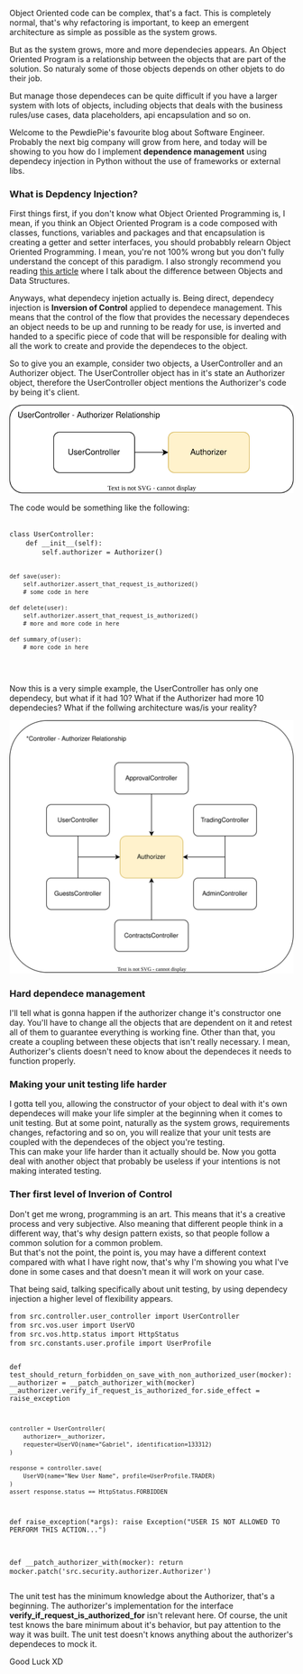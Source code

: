 <div style="text-align: left;">
    <p>
        Object Oriented code can be complex, that's a fact.
        This is completely normal, that's why refactoring is important,
        to keep an emergent architecture as simple as possible
        as the system grows.
    </p>
    <p>
        But as the system grows, more and more dependecies appears.
        An Object Oriented Program is a relationship between the
        objects that are part of the solution. So naturaly some of
        those objects depends on other objets to do their job. 
    </p>
    <p>
        But manage those dependeces can be quite difficult if you have
        a larger system with lots of objects, including objects
        that deals with the business rules/use cases, data placeholders,
        api encapsulation and so on.
    </p>
    <p>
        Welcome to the PewdiePie's favourite blog about Software Engineer.
        Probably the next big company will grow from here, and today will
        be showing to you how do I implement <b>dependence management</b>
        using dependecy injection in Python without the use of frameworks or
        external libs.
    </p>
    <h3>What is Depdency Injection?</h3>
    <p>
        First things first, if you don't know what Object Oriented Programming
        is, I mean, if you think an Object Oriented Program
        is a code composed with classes, functions, variables and packages
        and that encapsulation is creating a getter and setter interfaces, you
        should probabbly relearn Object Oriented Programming. I mean, you're not
        100% wrong but you don't fully understand the concept of this paradigm.
        I also strongly recommend you reading 
        <a href="#" target="_blank">this article</a> where I talk about 
        the difference between Objects and Data Structures.
    </p>
    <p>
        Anyways, what dependecy injetion actually is. Being direct,
        dependecy injection is <b>Inversion of Control</b> applied to
        dependece management. This means that the control of the flow
        that provides the necessary dependeces an object needs
        to be up and running to be ready for use, is inverted and handed to
        a specific piece of code that will be responsible for dealing
        with all the work to create and provide the dependeces to the object.
    </p>
    <p>
        So to give you an example, consider two objects, a UserController and
        an Authorizer object. The UserController object has in it's
        state an Authorizer object, therefore the UserController object
        mentions the Authorizer's code by being it's client.
    </p>
    <img class="post-img" src="images/design-patterns-dependecy-injection-python/dependecy-injection-python-UserController.svg" alt="UserController - Authorizer relationship">
    <p>The code would be something like the following:</p>
<pre class="brush: python">
<code>
class UserController:
    def __init__(self):
        self.authorizer = Authorizer()

    def save(user):
        self.authorizer.assert_that_request_is_authorized()
        # some code in here

    def delete(user):
        self.authorizer.assert_that_request_is_authorized()
        # more and more code in here

    def summary_of(user):
        # more code in here
</code>
</pre>
    <p>
        Now this is a very simple example, the UserController has only
        one dependecy, but what if it had 10? What if the Authorizer
        had more 10 dependecies? What if the follwing architecture
        was/is your reality?
    </p>
    <img class="post-img" src="images/design-patterns-dependecy-injection-python/dependecy-injection-python-MultipleControllers.svg" alt="Controllers - Authorizer relationship">
    <h3>Hard dependece management</h3>
    <p>
        I'll tell what is gonna happen if the authorizer change it's
        constructor one day. You'll have to change all the objects
        that are dependent on it and retest all of them to guarantee
        everything is working fine. Other than that, you create
        a coupling between these objects that isn't really necessary.
        I mean, Authorizer's clients doesn't need to know about the
        dependeces it needs to function properly.
    </p>
    <h3>Making your unit testing life harder</h3>
    <p>
        I gotta tell you, allowing the constructor of your object
        to deal with it's own dependeces will make your life simpler
        at the beginning when it comes to unit testing. But at some
        point, naturally as the system grows, requirements changes,
        refactoring and so on, you will realize that your unit tests
        are coupled with the dependeces of the object you're testing.
        <br>
        This can make your life harder than it actually should be. Now
        you gotta deal with another object that probably be useless if
        your intentions is not making interated testing.
    </p>
    <h3>Ther first level of Inverion of Control</h3>
    <p>
        Don't get me wrong, programming is an art. This means that
        it's a creative process and very subjective. Also meaning that
        different people think in a different way, that's why design pattern
        exists, so that people follow a common solution for a common problem.
        <br>
        But that's not the point, the point is, you may have a different
        context compared with what I have right now, that's why I'm showing
        you what I've done in some cases and that doesn't mean it will work
        on your case.
    </p>
    <p>
        That being said, talking specifically about unit testing,
        by using dependecy injection a higher level of flexibility
        appears.
    </p>
<pre class="brush: python">
<code>from src.controller.user_controller import UserController
from src.vos.user import UserVO
from src.vos.http.status import HttpStatus
from src.constants.user.profile import UserProfile


def test_should_return_forbidden_on_save_with_non_authorized_user(mocker):
    __authorizer = __patch_authorizer_with(mocker)
    __authorizer.verify_if_request_is_authorized_for.side_effect = raise_exception

    controller = UserController(
        authorizer=__authorizer,
        requester=UserVO(name="Gabriel", identification=133312)
    )

    response = controller.save(
        UserVO(name="New User Name", profile=UserProfile.TRADER)
    )
    assert response.status == HttpStatus.FORBIDDEN


def raise_exception(*args):
    raise Exception("USER IS NOT ALLOWED TO PERFORM THIS ACTION...")


def __patch_authorizer_with(mocker):
    return mocker.patch('src.security.authorizer.Authorizer')
</code>
</pre>
    <p>
        The unit test has the minimum knowledge about the Authorizer, that's a beginning.
        The authorizer's implementation for the interface <b>verify_if_request_is_authorized_for</b>
        isn't relevant here. Of course, the unit test knows the bare minimum about it's behavior,
        but pay attention to the way it was built. The unit test doesn't knows anything about
        the authorizer's dependeces to mock it.
    </p>
    Good Luck XD
</div>